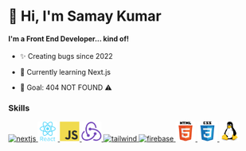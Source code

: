 
# 👋 Hi, I'm Samay Kumar

####  I'm a Front End Developer... kind of!

* ✨ Creating bugs since 2022

* 🔭 Currently learning Next.js

* 🎯 Goal: 404 NOT FOUND ⚠️

<h3>Skills</h3>

<a  href="https://nextjs.org/"  target="_blank"  rel="noreferrer">
<img  src="https://cdn.worldvectorlogo.com/logos/nextjs-2.svg"  alt="nextjs"  width="40"  height="40" />
</a>

<a  href="https://reactjs.org/"  target="_blank"  rel="noreferrer">
<img  src="https://raw.githubusercontent.com/devicons/devicon/master/icons/react/react-original-wordmark.svg"  alt="react"  width="40"  height="40"  />
</a>

<a  href="https://developer.mozilla.org/en-US/docs/Web/JavaScript"  target="_blank"  rel="noreferrer">
<img  src="https://raw.githubusercontent.com/devicons/devicon/master/icons/javascript/javascript-original.svg"  alt="javascript"  width="40"  height="40"  />
</a>

<a  href="https://redux.js.org"  target="_blank"  rel="noreferrer">

<img  src="https://raw.githubusercontent.com/devicons/devicon/master/icons/redux/redux-original.svg"  alt="redux"  width="40"  height="40"  />

</a>

<a  href="https://tailwindcss.com/"  target="_blank"  rel="noreferrer">

<img  src="https://www.vectorlogo.zone/logos/tailwindcss/tailwindcss-icon.svg"  alt="tailwind"  width="40"  height="40"  />

</a>

<a  href="https://firebase.google.com/"  target="_blank"  rel="noreferrer">

<img  src="https://www.vectorlogo.zone/logos/firebase/firebase-icon.svg"  alt="firebase"  width="40"  height="40"  />

</a>

<a  href="https://www.w3.org/html/"  target="_blank"  rel="noreferrer">

<img  src="https://raw.githubusercontent.com/devicons/devicon/master/icons/html5/html5-original-wordmark.svg"  alt="html5"  width="40"  height="40"  />

</a>

<a  href="https://www.w3schools.com/css/"  target="_blank"  rel="noreferrer">

<img  src="https://raw.githubusercontent.com/devicons/devicon/master/icons/css3/css3-original-wordmark.svg"  alt="css3"  width="40"  height="40"  />

</a>

<a  href="https://www.linux.org/"  target="_blank"  rel="noreferrer">

<img  src="https://raw.githubusercontent.com/devicons/devicon/master/icons/linux/linux-original.svg"  alt="linux"  width="40"  height="40"  />

</a>

